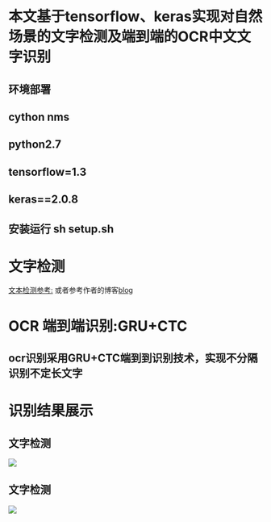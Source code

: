 # 本文基于tensorflow、keras实现对自然场景的文字检测及端到端的OCR中文文字识别
## 环境部署
## cython nms
## python2.7
## tensorflow=1.3
## keras==2.0.8
## 安装运行 sh setup.sh


# 文字检测
[文本检测参考:](https://github.com/eragonruan/text-detection-ctpn) 或者参考作者的博客[blog](http://slade-ruan.me/2017/10/22/text-detection-ctpn/)

# OCR 端到端识别:GRU+CTC
## ocr识别采用GRU+CTC端到到识别技术，实现不分隔识别不定长文字




# 识别结果展示
## 文字检测
![](https://github.com/chineseocr/chinses-ocr/blob/master/img/tmp.jpg)  

## 文字检测
![](https://github.com/chineseocr/chinses-ocr/blob/master/img/result.png)  
